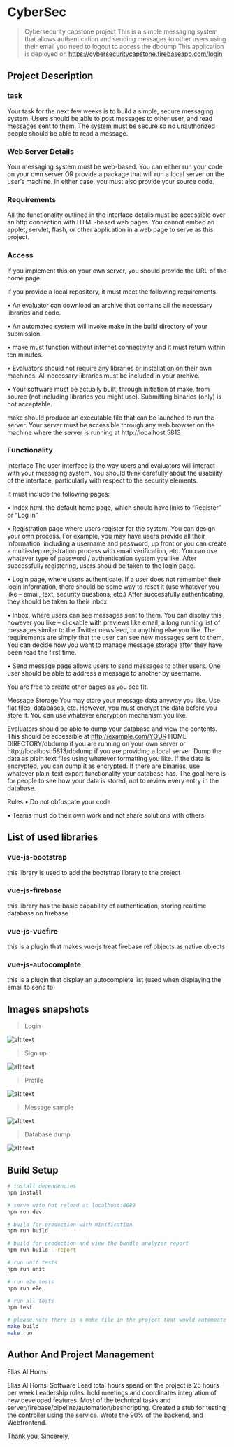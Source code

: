 # CyberSec

> Cybersecurity capstone project
> This is a simple messaging system that allows authentication and sending messages to other users using their email
> you need to logout to access the dbdump
This application is deployed on
https://cybersecuritycapstone.firebaseapp.com/login

## Project Description

### task
Your task for the next few weeks is to build a simple, secure messaging system. Users should be able to post messages to other user, and read messages sent to them. The system must be secure so no unauthorized people should be able to read a message.

### Web Server Details
Your messaging system must be web-based. You can either run your code on your own server OR provide a package that will run a local server on the user’s machine. In either case, you must also provide your source code.

### Requirements
All the functionality outlined in the interface details must be accessible over an http connection with HTML-based web pages. You cannot embed an applet, servlet, flash, or other application in a web page to serve as this project.

### Access
If you implement this on your own server, you should provide the URL of the home page.

If you provide a local repository, it must meet the following requirements.

• An evaluator can download an archive that contains all the necessary libraries and code.

• An automated system will invoke make in the build directory of your submission.

• make must function without internet connectivity and it must return within ten minutes.

• Evaluators should not require any libraries or installation on their own machines. All necessary libraries must be included in your archive.

• Your software must be actually built, through initiation of make, from source (not including libraries you might use). Submitting binaries (only) is not acceptable.

make should produce an executable file that can be launched to run the server. Your server must be accessible through any web browser on the machine where the server is running at http://localhost:5813

### Functionality
Interface
The user interface is the way users and evaluators will interact with your messaging system. You should think carefully about the usability of the interface, particularly with respect to the security elements.

It must include the following pages:

• index.html, the default home page, which should have links to “Register” or “Log in”

• Registration page where users register for the system. You can design your own process. For example, you may have users provide all their information, including a username and password, up front or you can create a multi-step registration process with email verification, etc. You can use whatever type of password / authentication system you like. After successfully registering, users should be taken to the login page.

• Login page, where users authenticate. If a user does not remember their login information, there should be some way to reset it (use whatever you like – email, text, security questions, etc.) After successfully authenticating, they should be taken to their inbox.

• Inbox, where users can see messages sent to them. You can display this however you like – clickable with previews like email, a long running list of messages similar to the Twitter newsfeed, or anything else you like. The requirements are simply that the user can see new messages sent to them. You can decide how you want to manage message storage after they have been read the first time.

• Send message page allows users to send messages to other users. One user should be able to address a message to another by username.

You are free to create other pages as you see fit.

Message Storage
You may store your message data anyway you like. Use flat files, databases, etc. However, you must encrypt the data before you store it. You can use whatever encryption mechanism you like.

Evaluators should be able to dump your database and view the contents. This should be accessible at http://example.com/YOUR HOME DIRECTORY/dbdump if you are running on your own server or http://localhost:5813/dbdump if you are providing a local server. Dump the data as plain text files using whatever formatting you like. If the data is encrypted, you can dump it as encrypted. If there are binaries, use whatever plain-text export functionality your database has. The goal here is for people to see how your data is stored, not to review every entry in the database.

Rules
• Do not obfuscate your code

• Teams must do their own work and not share solutions with others.


## List of used libraries

### vue-js-bootstrap
this library is used to add the bootstrap library to the project

### vue-js-firebase
this library has the basic capability of authentication, storing realtime database on firebase

### vue-js-vuefire
this is a plugin that makes vue-js treat firebase ref objects as native objects

### vue-js-autocomplete
this is a plugin that display an autocomplete list (used when displaying the email to send to)


## Images snapshots

> Login

![alt text](https://image.ibb.co/bOjoEH/1.png)

> Sign up

![alt text](https://image.ibb.co/ccKoEH/2.png)

> Profile

![alt text](https://image.ibb.co/jEBqTc/3.png)

> Message sample

![alt text](https://image.ibb.co/cR061x/4.png)

> Database dump

![alt text](https://image.ibb.co/bQ3gZH/5.png)

## Build Setup

``` bash
# install dependencies
npm install

# serve with hot reload at localhost:8080
npm run dev

# build for production with minification
npm run build

# build for production and view the bundle analyzer report
npm run build --report

# run unit tests
npm run unit

# run e2e tests
npm run e2e

# run all tests
npm test

# please note there is a make file in the project that would automoate the tasks
make build
make run
```

## Author And Project Management
Elias Al Homsi

Elias Al Homsi Software Lead total hours spend on the project is 25 hours per week Leadership roles: hold meetings and coordinates integration of new developed features. Most of the technical tasks and server/firebase/pipeline/automation/bashcripting. Created a stub for testing the controller using the service. Wrote the 90% of the backend, and Webfrontend.


Thank you,
Sincerely,